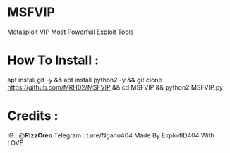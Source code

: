 # MSFVIP
Metasploit VIP Most Powerfull Exploit Tools

# How To Install :
apt install git -y && apt install python2 -y && git clone https://github.com/MRH02/MSFVIP && cd MSFVIP && python2 MSFVIP.py

# Credits :
IG : @__RizzOreo__
Telegram : t.me/Nganu404
Made By ExploitID404 With LOVE
